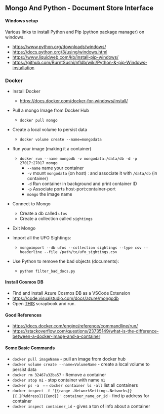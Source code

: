## Mongo And Python - Document Store Interface

#### Windows setup

Various links to install Python and Pip (python package manager) on windows.

- https://www.python.org/downloads/windows/
- https://docs.python.org/3/using/windows.html
- https://www.liquidweb.com/kb/install-pip-windows/
- https://github.com/BurntSushi/nfldb/wiki/Python-&-pip-Windows-installation


### Docker

- Install Docker
  - https://docs.docker.com/docker-for-windows/install/

- Pull a mongo Image from Docker Hub
  - `docker pull mongo`
  
- Create a local volume to persist data
  - `docker volume create --name=mongodata`

- Run your image (making it a container)
  - `docker run --name mongodb -v mongodata:/data/db -d -p 27017:27017 mongo`
    - `--name` name your container
    - `-v` mount `mongodata` (on host) : and associate it with `/data/db` (in container)
    - `-d` Run container in background and print container ID
    - `-p` Associate ports host-port:container-port
    - `mongo` the image name

- Connect to Mongo
  - Create a db called `ufos`
  - Create a collection called `sightings`
  
- Exit Mongo

- Import all the UFO Sightings:
  - `mongoimport --db ufos --collection sightings --type csv --headerline --file /path/to/ufo_sightings.csv`
  
- Use Python to remove the bad objects (documents): 
  - `python filter_bad_docs.py` 

#### Install Cosmos DB
- Find and install Azure Cosmos DB as a VSCode Extension
- https://code.visualstudio.com/docs/azure/mongodb
- Open [THIS](./Scrapbook.Sightings.mongo) scrapbook and run.

#### Good References
- https://docs.docker.com/engine/reference/commandline/run/
- https://stackoverflow.com/questions/23735149/what-is-the-difference-between-a-docker-image-and-a-container


#### Some Basic Commands
- `docker pull imageName` - pull an image from docker hub
- `docker volume create --name=VolumeName` - create a local volume to persist data
- `docker rm 32467a32ba57` - Remove a container
- `docker stop m1` - stop container with name `m1`
- `docker ps -a ` == `docker container ls -all` list all containers
- `docker inspect -f '{{range .NetworkSettings.Networks}}{{.IPAddress}}{{end}}' container_name_or_id` - find ip address for container
- `docker inspect container_id` - gives a ton of info about a container

